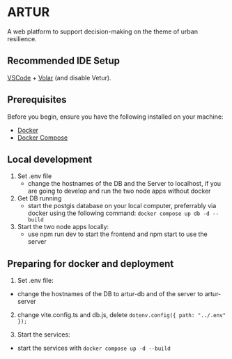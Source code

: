 # ARTUR

A web platform to support decision-making on the theme of urban resilience.

## Recommended IDE Setup

[VSCode](https://code.visualstudio.com/) + [Volar](https://marketplace.visualstudio.com/items?itemName=Vue.volar) (and disable Vetur).

## Prerequisites

Before you begin, ensure you have the following installed on your machine:

- [Docker](https://docs.docker.com/get-docker/)
- [Docker Compose](https://docs.docker.com/compose/install/)

## Local development

1. Set .env file
   - change the hostnames of the DB and the Server to localhost, if you are going to develop and run the two node apps without docker
2. Get DB running
   - start the postgis database on your local computer, preferrably via docker using the following command: `docker compose up db -d --build`
3. Start the two node apps locally:
   - use npm run dev to start the frontend and npm start to use the server

## Preparing for docker and deployment

1. Set .env file:

- change the hostnames of the DB to artur-db and of the server to artur-server

2. change vite.config.ts and db.js, delete `dotenv.config({ path: "../.env" });`

3. Start the services:

- start the services with `docker compose up -d --build`
